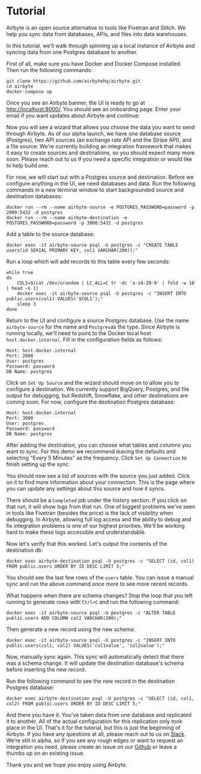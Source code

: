 # Tutorial

Airbyte is an open source alternative to tools like Fivetran and Stitch. We help you sync data from databases, APIs, and files into data warehouses.

In this tutorial, we'll walk through spinning up a local instance of Airbyte and syncing data from one Postgres database to another.

First of all, make sure you have Docker and Docker Compose installed. Then run the following commands:

```text
git clone https://github.com/airbytehq/airbyte.git
cd airbyte
docker-compose up
```

Once you see an Airbyte banner, the UI is ready to go at [http://localhost:8000/](http://localhost:8000/). You should see an onboarding page. Enter your email if you want updates about Airbyte and continue.

Now you will see a wizard that allows you choose the data you want to send through Airbyte. As of our alpha launch, we have one database source \(Postgres\), two API sources \(an exchange rate API and the Stripe API\), and a file source. We're currently building an integration framework that makes it easy to create sources and destinations, so you should expect many more soon. Please reach out to us if you need a specific integration or would like to help build one.

For now, we will start out with a Postgres source and destination. Before we configure anything in the UI, we need databases and data. Run the following commands in a new terminal window to start backgrounded source and destination databases:

```text
docker run --rm --name airbyte-source -e POSTGRES_PASSWORD=password -p 2000:5432 -d postgres
docker run --rm --name airbyte-destination -e POSTGRES_PASSWORD=password -p 3000:5432 -d postgres
```

Add a table to the source database:

```text
docker exec -it airbyte-source psql -U postgres -c "CREATE TABLE users(id SERIAL PRIMARY KEY, col1 VARCHAR(200));"
```

Run a loop which will add records to this table every few seconds:

```text
while true
do
    COL1=$(cat /dev/urandom | LC_ALL=C tr -dc 'a-zA-Z0-9' | fold -w 10 | head -n 1)
	docker exec -it airbyte-source psql -U postgres -c "INSERT INTO public.users(col1) VALUES('$COL1');"
	sleep 3
done
```

Return to the UI and configure a source Postgres database. Use the name `airbyte-source` for the name and `Postgres`as the type. Since Airbyte is running locally, we'll need to point to the Docker local host `host.docker.internal`. Fill in the configuration fields as follows:

```text
Host: host.docker.internal
Port: 2000
User: postgres
Password: password
DB Name: postgres
```

Click on `Set Up Source` and the wizard should move on to allow you to configure a destination. We currently support BigQuery, Postgres, and file output for debugging, but Redshift, Snowflake, and other destinations are coming soon. For now, configure the destination Postgres database:

```text
Host: host.docker.internal
Port: 3000
User: postgres
Password: password
DB Name: postgres
```

After adding the destination, you can choose what tables and columns you want to sync. For this demo we recommend leaving the defaults and selecting "Every 5 Minutes" as the frequency. Click `Set Up Connection` to finish setting up the sync.

You should now see a list of sources with the source you just added. Click on it to find more information about your connection. This is the page where you can update any settings about this source and how it syncs. 

There should be a `Completed` job under the history section. If you click on that run, it will show logs from that run. One of biggest problems we've seen in tools like Fivetran \(besides the price\) is the lack of visibility when debugging. In Airbyte, allowing full log access and the ability to debug and fix integration problems is one of our highest priorities. We'll be working hard to make these logs accessible and understandable. 

Now let's verify that this worked. Let's output the contents of the destination db:

```text
docker exec airbyte-destination psql -U postgres -c "SELECT (id, col1) FROM public.users ORDER BY ID DESC LIMIT 5;"
```

You should see the last few rows of the `users` table. You can issue a manual sync and run the above command once more to see more recent records.

What happens when there are schema changes?  Stop the loop that you left running to generate rows with `Ctrl+C` and run the following command:

```text
docker exec -it airbyte-source psql -U postgres -c "ALTER TABLE public.users ADD COLUMN col2 VARCHAR(200);"
```

Then generate a new record using the new schema:

```text
docker exec -it airbyte-source psql -U postgres -c "INSERT INTO public.users(col1, col2) VALUES('col1value', 'col2value');"
```

Now, manually sync again. This sync will automatically detect that there was a schema change. It will update the destination database's schema before inserting the new record.

Run the following command to see the new record in the destination Postgres database:

```text
docker exec airbyte-destination psql -U postgres -c "SELECT (id, col1, col2) FROM public.users ORDER BY ID DESC LIMIT 5;"
```

And there you have it. You've taken data from one database and replicated it to another. All of the actual configuration for this replication only took place in the UI. That's it for the tutorial, but this is just the beginning of Airbyte. If you have any questions at all, please reach out to us on [Slack](https://slack.airbyte.io/). We’re still in alpha, so If you see any rough edges or want to request an integration you need, please create an issue on our [Github](https://github.com/airbytehq/airbyte) or leave a thumbs up on an existing issue. 

Thank you and we hope you enjoy using Airbyte.


